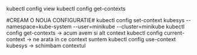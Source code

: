kubectl config view
kubectl config get-contexts 

#CREAM O NOUA CONFIGURATIE#
kubectl config set-context kubesys --namespace=kube-system --user=minikube --cluster=minikube
kubectl config get-contexts -> acum avem si alt context
kubectl config current-context -> ne arata in ce context suntem
kubectl config use-context kubesys -> schimbam contextul
